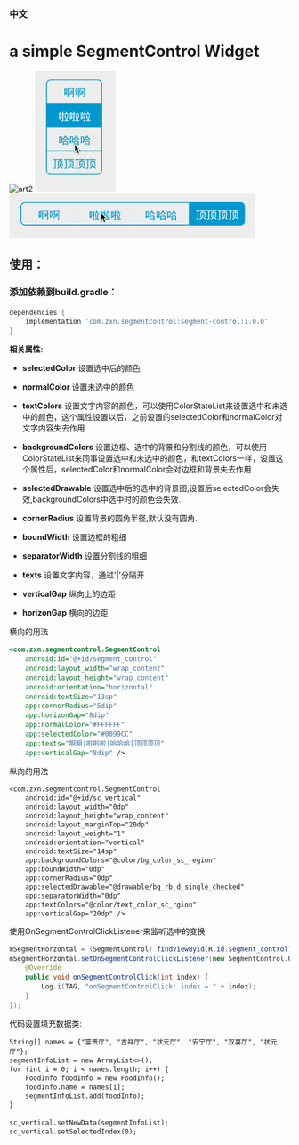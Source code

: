 


### 中文

# a simple SegmentControl Widget
![art2](arts/arts3.gif)
![art2](arts/arts2.gif)
![art1](arts/arts1.gif)

## 使用：

### 添加依赖到build.gradle：


```groovy
dependencies {
    implementation 'com.zxn.segmentcontrol:segment-control:1.0.0'
}
```

**相关属性:**

* **selectedColor** 设置选中后的颜色
* **normalColor** 设置未选中的颜色
* **textColors** 设置文字内容的颜色，可以使用ColorStateList来设置选中和未选中的颜色，这个属性设置以后，之前设置的selectedColor和normalColor对文字内容失去作用
* **backgroundColors** 设置边框、选中的背景和分割线的颜色，可以使用ColorStateList来同事设置选中和未选中的颜色，和textColors一样，设置这个属性后，selectedColor和normalColor会对边框和背景失去作用
* **selectedDrawable** 设置选中后的选中的背景图,设置后selectedColor会失效,backgroundColors中选中时的颜色会失效.

* **cornerRadius** 设置背景的圆角半径,默认没有圆角.
* **boundWidth** 设置边框的粗细
* **separatorWidth** 设置分割线的粗细
* **texts** 设置文字内容，通过'|'分隔开
* **verticalGap** 纵向上的边距
* **horizonGap** 横向的边距

横向的用法
``` xml
<com.zxn.segmentcontrol.SegmentControl
    android:id="@+id/segment_control"
    android:layout_width="wrap_content"
    android:layout_height="wrap_content"
    android:orientation="horizontal"
    android:textSize="13sp"
    app:cornerRadius="5dip"
    app:horizonGap="8dip"
    app:normalColor="#FFFFFF"
    app:selectedColor="#0099CC"
    app:texts="啊啊|啦啦啦|哈哈哈|顶顶顶顶"
    app:verticalGap="8dip" />
```
纵向的用法
```
<com.zxn.segmentcontrol.SegmentControl
    android:id="@+id/sc_vertical"
    android:layout_width="0dp"
    android:layout_height="wrap_content"
    android:layout_marginTop="20dp"
    android:layout_weight="1"
    android:orientation="vertical"
    android:textSize="14sp"
    app:backgroundColors="@color/bg_color_sc_region"
    app:boundWidth="0dp"
    app:cornerRadius="0dp"
    app:selectedDrawable="@drawable/bg_rb_d_single_checked"
    app:separatorWidth="0dp"
    app:textColors="@color/text_color_sc_rgion"
    app:verticalGap="20dp" />
```

使用OnSegmentControlClickListener来监听选中的变换

```java
mSegmentHorzontal = (SegmentControl) findViewById(R.id.segment_control);
mSegmentHorzontal.setOnSegmentControlClickListener(new SegmentControl.OnSegmentControlClickListener() {
    @Override
    public void onSegmentControlClick(int index) {
        Log.i(TAG, "onSegmentControlClick: index = " + index);
    }
});
```
代码设置填充数据类:
```
String[] names = {"富贵厅", "吉祥厅", "状元厅", "安宁厅", "双喜厅", "状元厅"};
segmentInfoList = new ArrayList<>();
for (int i = 0; i < names.length; i++) {
    FoodInfo foodInfo = new FoodInfo();
    foodInfo.name = names[i];
    segmentInfoList.add(foodInfo);
}

sc_vertical.setNewData(segmentInfoList);
sc_vertical.setSelectedIndex(0);
```


